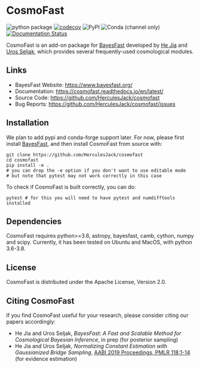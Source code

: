 # CosmoFast

![python package](https://github.com/HerculesJack/cosmofast/workflows/python%20package/badge.svg)
[![codecov](https://codecov.io/gh/HerculesJack/cosmofast/branch/master/graph/badge.svg)](https://codecov.io/gh/HerculesJack/cosmofast)
![PyPI](https://img.shields.io/pypi/v/cosmofast)
![Conda (channel only)](https://img.shields.io/conda/vn/conda-forge/cosmofast)
[![Documentation Status](https://readthedocs.org/projects/cosmofast/badge/?version=latest)](https://cosmofast.readthedocs.io/en/latest/?badge=latest)

CosmoFast is an add-on package for
[BayesFast](https://github.com/HerculesJack/bayesfast)
developed by [He Jia](http://hejia.io) and 
[Uros Seljak](https://physics.berkeley.edu/people/faculty/uros-seljak),
which provides several frequently-used cosmological modules.

## Links

* BayesFast Website: https://www.bayesfast.org/
* Documentation: https://cosmofast.readthedocs.io/en/latest/
* Source Code: https://github.com/HerculesJack/cosmofast
* Bug Reports: https://github.com/HerculesJack/cosmofast/issues

## Installation

We plan to add pypi and conda-forge support later. For now, please first install
[BayesFast](https://github.com/HerculesJack/bayesfast),
and then install CosmoFast from source with:

```
git clone https://github.com/HerculesJack/cosmofast
cd cosmofast
pip install -e .
# you can drop the -e option if you don't want to use editable mode
# but note that pytest may not work correctly in this case
```

To check if CosmoFast is built correctly, you can do:

```
pytest # for this you will need to have pytest and numdifftools installed
```

## Dependencies

CosmoFast requires python>=3.6, astropy, bayesfast, camb, cython, numpy and
scipy. Currently, it has been tested on Ubuntu and MacOS, with python 3.6-3.8.

## License

CosmoFast is distributed under the Apache License, Version 2.0.

## Citing CosmoFast

If you find CosmoFast useful for your research,
please consider citing our papers accordingly:

* He Jia and Uros Seljak,
*BayesFast: A Fast and Scalable Method for Cosmological Bayesian Inference*,
in prep (for posterior sampling)
* He Jia and Uros Seljak,
*Normalizing Constant Estimation with Gaussianized Bridge Sampling*,
[AABI 2019 Proceedings, PMLR 118:1-14](http://proceedings.mlr.press/v118/jia20a.html)
(for evidence estimation)
